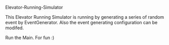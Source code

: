 Elevator-Running-Simulator

This Elevator Running Simulator is running by generating a series of random event by EventGenerator.
Also the event generating configuration can be modifed.

Run the Main.
For fun :)
